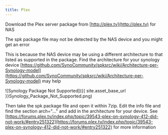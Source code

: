 ```yaml
---
title: Plex
---
```


Download the Plex server package from [http://plex.tv](http://plex.tv) for NAS

The spk package file may not be detected by the NAS device and you might get an error

This is because the NAS device may be using a different architecture to that listed as supported in the package. Find the architecture for your synology device [https://github.com/SynoCommunity/spksrc/wiki/Architecture-per-Synology-model](https://github.com/SynoCommunity/spksrc/wiki/Architecture-per-Synology-model) may help

![Synology Package Not Supported]({{ site.asset_base_url }}Synology_Package_Not_Supported.png)

Then take the spk package file and open it within 7zip. Edit the info file and find the section arch="..." and add in the architecture for your device. See [https://forums.plex.tv/index.php/topic/39543-plex-on-synology-412-did-not-work/#entry251322](https://forums.plex.tv/index.php/topic/39543-plex-on-synology-412-did-not-work/#entry251322) for more information
